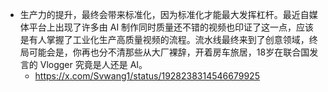 - 生产力的提升，最终会带来标准化，因为标准化才能最大发挥杠杆。最近自媒体平台上出现了许多由 AI 制作同时质量还不错的视频也印证了这一点，应该是有人掌握了工业化生产高质量视频的流程。流水线最终来到了创意领域，终局可能会是，你再也分不清那些从大厂裸辞，开着房车旅居，18岁在联合国发言的 Vlogger 究竟是人还是 AI。
	- https://x.com/Svwang1/status/1928238314546679925